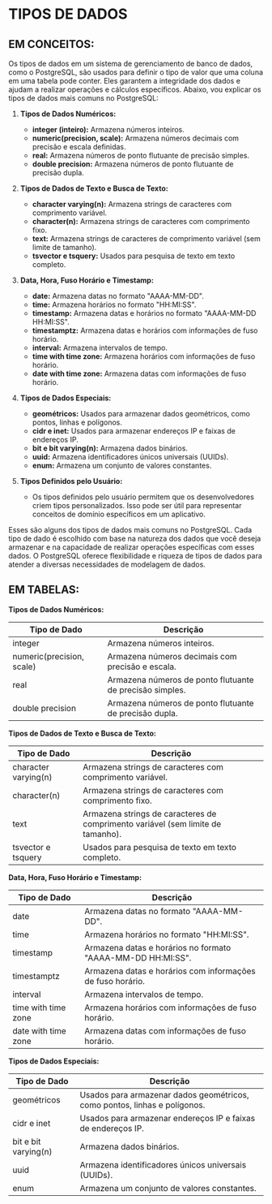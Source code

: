 # TIPOS DE DADOS
## EM CONCEITOS:
Os tipos de dados em um sistema de gerenciamento de banco de dados, como o PostgreSQL, são usados para definir o tipo de valor que uma coluna em uma tabela pode conter. Eles garantem a integridade dos dados e ajudam a realizar operações e cálculos específicos. Abaixo, vou explicar os tipos de dados mais comuns no PostgreSQL:

1. **Tipos de Dados Numéricos:**
   - **integer (inteiro):** Armazena números inteiros.
   - **numeric(precision, scale):** Armazena números decimais com precisão e escala definidas.
   - **real:** Armazena números de ponto flutuante de precisão simples.
   - **double precision:** Armazena números de ponto flutuante de precisão dupla.

2. **Tipos de Dados de Texto e Busca de Texto:**
   - **character varying(n):** Armazena strings de caracteres com comprimento variável.
   - **character(n):** Armazena strings de caracteres com comprimento fixo.
   - **text:** Armazena strings de caracteres de comprimento variável (sem limite de tamanho).
   - **tsvector e tsquery:** Usados para pesquisa de texto em texto completo.

3. **Data, Hora, Fuso Horário e Timestamp:**
   - **date:** Armazena datas no formato "AAAA-MM-DD".
   - **time:** Armazena horários no formato "HH:MI:SS".
   - **timestamp:** Armazena datas e horários no formato "AAAA-MM-DD HH:MI:SS".
   - **timestamptz:** Armazena datas e horários com informações de fuso horário.
   - **interval:** Armazena intervalos de tempo.
   - **time with time zone:** Armazena horários com informações de fuso horário.
   - **date with time zone:** Armazena datas com informações de fuso horário.

4. **Tipos de Dados Especiais:**
   - **geométricos:** Usados para armazenar dados geométricos, como pontos, linhas e polígonos.
   - **cidr e inet:** Usados para armazenar endereços IP e faixas de endereços IP.
   - **bit e bit varying(n):** Armazena dados binários.
   - **uuid:** Armazena identificadores únicos universais (UUIDs).
   - **enum:** Armazena um conjunto de valores constantes.

5. **Tipos Definidos pelo Usuário:**
   - Os tipos definidos pelo usuário permitem que os desenvolvedores criem tipos personalizados. Isso pode ser útil para representar conceitos de domínio específicos em um aplicativo.

Esses são alguns dos tipos de dados mais comuns no PostgreSQL. Cada tipo de dado é escolhido com base na natureza dos dados que você deseja armazenar e na capacidade de realizar operações específicas com esses dados. O PostgreSQL oferece flexibilidade e riqueza de tipos de dados para atender a diversas necessidades de modelagem de dados.

## EM TABELAS:

**Tipos de Dados Numéricos:**

| Tipo de Dado              | Descrição                                            |
|---------------------------|------------------------------------------------------|
| integer                   | Armazena números inteiros.                           |
| numeric(precision, scale) | Armazena números decimais com precisão e escala.    |
| real                      | Armazena números de ponto flutuante de precisão simples. |
| double precision          | Armazena números de ponto flutuante de precisão dupla. |

**Tipos de Dados de Texto e Busca de Texto:**

| Tipo de Dado          | Descrição                                           |
|-----------------------|-----------------------------------------------------|
| character varying(n)  | Armazena strings de caracteres com comprimento variável. |
| character(n)          | Armazena strings de caracteres com comprimento fixo. |
| text                  | Armazena strings de caracteres de comprimento variável (sem limite de tamanho). |
| tsvector e tsquery    | Usados para pesquisa de texto em texto completo. |

**Data, Hora, Fuso Horário e Timestamp:**

| Tipo de Dado              | Descrição                                           |
|---------------------------|-----------------------------------------------------|
| date                      | Armazena datas no formato "AAAA-MM-DD".           |
| time                      | Armazena horários no formato "HH:MI:SS".          |
| timestamp                 | Armazena datas e horários no formato "AAAA-MM-DD HH:MI:SS". |
| timestamptz               | Armazena datas e horários com informações de fuso horário. |
| interval                  | Armazena intervalos de tempo.                      |
| time with time zone       | Armazena horários com informações de fuso horário. |
| date with time zone       | Armazena datas com informações de fuso horário.   |

**Tipos de Dados Especiais:**

| Tipo de Dado              | Descrição                                           |
|---------------------------|-----------------------------------------------------|
| geométricos               | Usados para armazenar dados geométricos, como pontos, linhas e polígonos. |
| cidr e inet               | Usados para armazenar endereços IP e faixas de endereços IP. |
| bit e bit varying(n)      | Armazena dados binários.                          |
| uuid                      | Armazena identificadores únicos universais (UUIDs). |
| enum                      | Armazena um conjunto de valores constantes.       |

